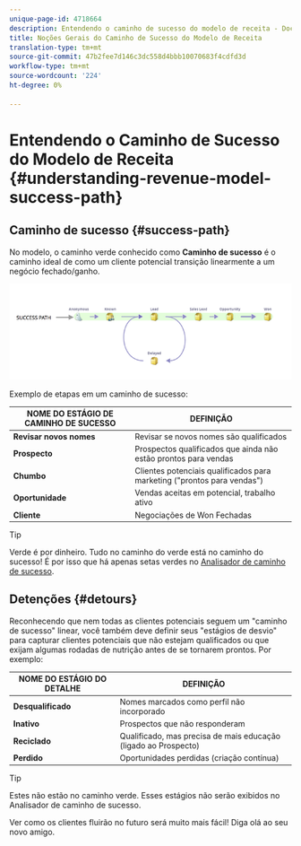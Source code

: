 ```yaml
---
unique-page-id: 4718664
description: Entendendo o caminho de sucesso do modelo de receita - Documentos do marketing - Documentação do produto
title: Noções Gerais do Caminho de Sucesso do Modelo de Receita
translation-type: tm+mt
source-git-commit: 47b2fee7d146c3dc558d4bbb10070683f4cdfd3d
workflow-type: tm+mt
source-wordcount: '224'
ht-degree: 0%

---
```



# Entendendo o Caminho de Sucesso do Modelo de Receita {#understanding-revenue-model-success-path}

## Caminho de sucesso {#success-path}

No modelo, o caminho verde conhecido como **Caminho de sucesso** é o caminho ideal de como um cliente potencial transição linearmente a um negócio fechado/ganho.

![—](assets/image2015-6-12-17-3a12-3a18.png)

Exemplo de etapas em um caminho de sucesso:

| **NOME DO ESTÁGIO DE CAMINHO DE SUCESSO** | **DEFINIÇÃO** |
|---|---|
| **Revisar novos nomes** | Revisar se novos nomes são qualificados |
| **Prospecto** | Prospectos qualificados que ainda não estão prontos para vendas |
| **Chumbo** | Clientes potenciais qualificados para marketing (&quot;prontos para vendas&quot;) |
| **Oportunidade** | Vendas aceitas em potencial, trabalho ativo |
| **Cliente** | Negociações de Won Fechadas |

>[!TIP]
>
>Verde é por dinheiro. Tudo no caminho do verde está no caminho do sucesso! É por isso que há apenas setas verdes no [Analisador de caminho de sucesso](using-the-success-path-analyzer.md).

## Detenções {#detours}

Reconhecendo que nem todas as clientes potenciais seguem um &quot;caminho de sucesso&quot; linear, você também deve definir seus &quot;estágios de desvio&quot; para capturar clientes potenciais que não estejam qualificados ou que exijam algumas rodadas de nutrição antes de se tornarem prontos. Por exemplo:

| **NOME DO ESTÁGIO DO DETALHE** | **DEFINIÇÃO** |
|---|---|
| **Desqualificado** | Nomes marcados como perfil não incorporado |
| **Inativo** | Prospectos que não responderam |
| **Reciclado** | Qualificado, mas precisa de mais educação (ligado ao Prospecto) |
| **Perdido** | Oportunidades perdidas (criação contínua) |

>[!TIP]
>
>Estes não estão no caminho verde. Esses estágios não serão exibidos no Analisador de caminho de sucesso.

Ver como os clientes fluirão no futuro será muito mais fácil! Diga olá ao seu novo amigo.